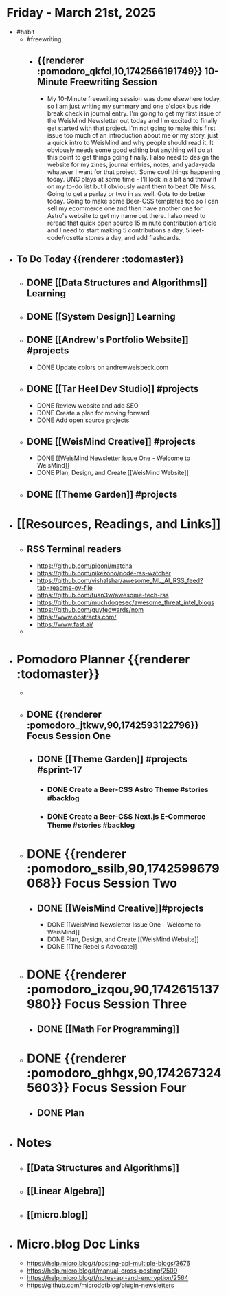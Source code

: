 # Friday - March 21st, 2025
- #habit
	- #freewriting
		- ## {{renderer :pomodoro_qkfcl,10,1742566191749}}  10-Minute Freewriting Session
			- My 10-Minute freewriting session was done elsewhere today, so I am just writing my summary and one o'clock bus ride break check in journal entry. I'm going to get my first issue of the WeisMind Newsletter out today and I'm excited to finally get started with that project. I'm not going to make this first issue too much of an introduction about me or my story, just a quick intro to WeisMind and why people should read it. It obviously needs some good editing but anything will do at this point to get things going finally. I also need to design the website for my zines, journal entries, notes, and yada-yada whatever I want for that project. Some cool things happening today. UNC plays at some time - I'll look in a bit and throw it on my to-do list but I obviously want them to beat Ole Miss. Going to get a parlay or two in as well. Gots to do better today. Going to make some Beer-CSS templates too so I can sell my ecommerce one and then have another one for Astro's website to get my name out there. I also need to reread that quick open source 15 minute contribution article and I need to start making 5 contributions a day, 5 leet-code/rosetta stones a day, and add flashcards.
- ## To Do Today {{renderer :todomaster}}
	- ## DONE [[Data Structures and Algorithms]] Learning
	- ## DONE [[System Design]] Learning
	- ## DONE [[Andrew's Portfolio Website]] #projects
		- DONE Update colors on andrewweisbeck.com
	- ## DONE [[Tar Heel Dev Studio]] #projects
		- DONE Review website and add SEO
		- DONE Create a plan for moving forward
		- DONE Add open source projects
	- ## DONE [[WeisMind Creative]] #projects
		- DONE [[WeisMind Newsletter Issue One - Welcome to WeisMind]]
		- DONE Plan, Design, and Create [[WeisMind Website]]
	- ## DONE [[Theme Garden]] #projects
- # [[Resources, Readings, and Links]]
	- ## RSS Terminal readers
		- https://github.com/piqoni/matcha
		- https://github.com/nikezono/node-rss-watcher
		- https://github.com/vishalshar/awesome_ML_AI_RSS_feed?tab=readme-ov-file
		- https://github.com/tuan3w/awesome-tech-rss
		- https://github.com/muchdogesec/awesome_threat_intel_blogs
		- https://github.com/guyfedwards/nom
		- https://www.obstracts.com/
		- https://www.fast.ai/
	-
- # Pomodoro Planner {{renderer :todomaster}}
	-
	- ## DONE {{renderer :pomodoro_jtkwv,90,1742593122796}}  Focus Session One
		- ## DONE [[Theme Garden]] #projects #sprint-17
			- ### DONE Create a Beer-CSS Astro Theme #stories #backlog
			- ### DONE Create a Beer-CSS Next.js E-Commerce Theme #stories #backlog
	- # DONE {{renderer :pomodoro_ssilb,90,1742599679068}} Focus Session Two
		- ## DONE [[WeisMind Creative]]#projects
			- DONE [[WeisMind Newsletter Issue One - Welcome to WeisMind]]
			- DONE Plan, Design, and Create [[WeisMind Website]]
			- DONE [[The Rebel's Advocate]]
	- # DONE {{renderer :pomodoro_izqou,90,1742615137980}} Focus Session Three
		- ## DONE [[Math For Programming]]
	- # DONE {{renderer :pomodoro_ghhgx,90,1742673245603}} Focus Session Four
		- ## DONE Plan
- # Notes
	- ## [[Data Structures and Algorithms]]
	- ## [[Linear Algebra]]
	- ## [[micro.blog]]
- # Micro.blog Doc Links
	- https://help.micro.blog/t/posting-api-multiple-blogs/3676
	- https://help.micro.blog/t/manual-cross-posting/2509
	- https://help.micro.blog/t/notes-api-and-encryption/2564
	- https://github.com/microdotblog/plugin-newsletters